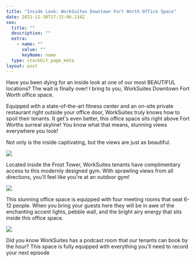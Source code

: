 ```yaml
---
title: "Inside Look: WorkSuites Downtown Fort Worth Office Space"
date: 2021-12-30T17:15:06.134Z
seo:
  title: ""
  description: ""
  extra:
    - name: ""
      value: ""
      keyName: name
  type: stackbit_page_meta
layout: post
---
```

Have you been dying for an inside look at one of our most BEAUTIFUL locations? The wait is finally over! I bring to you, WorkSuites Downtown Fort Worth office space.

Equipped with a state-of-the-art fitness center and an on-site private restaurant right outside your office door, WorkSuites truly knows how to spoil their tenants. It get's even better, this office space sits right above Fort Worths surreal skyline! You know what that means, stunning views everywhere you look!

Not only is the inside captivating, but the views are just as beautiful.

![](/images/gym.png)

Located inside the Frost Tower, WorkSuites tenants have complimentary access to this modernly designed gym. With sprawling views from all directions, you'll feel like you're at an outdoor gym!

![](/images/meeting-room.png)

This stunning office space is equipped with four meeting rooms that seat 6-12 people. When you bring your guests here they will be in awe of the enchanting accent lights, pebble wall, and the bright airy energy that sits inside this office space.

![](/images/podcast-room.png)

Did you know WorkSuites has a podcast room that our tenants can book by the hour? This space is fully equipped with everything you'll need to record your next episode